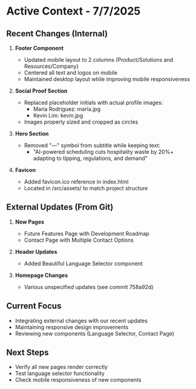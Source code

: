 # Active Context - 7/7/2025

## Recent Changes (Internal)
1. **Footer Component**
   - Updated mobile layout to 2 columns (Product/Solutions and Resources/Company)
   - Centered all text and logos on mobile
   - Maintained desktop layout while improving mobile responsiveness

2. **Social Proof Section**
   - Replaced placeholder initials with actual profile images:
     - Maria Rodriguez: maria.jpg
     - Kevin Lim: kevin.jpg
   - Images properly sized and cropped as circles

3. **Hero Section**
   - Removed "—" symbol from subtitle while keeping text:
     - "AI-powered scheduling cuts hospitality waste by 20%+ adapting to tipping, regulations, and demand"

4. **Favicon**
   - Added favicon.ico reference in index.html
   - Located in /src/assets/ to match project structure

## External Updates (From Git)
1. **New Pages**
   - Future Features Page with Development Roadmap
   - Contact Page with Multiple Contact Options

2. **Header Updates**
   - Added Beautiful Language Selector component

3. **Homepage Changes**
   - Various unspecified updates (see commit 758a92d)

## Current Focus
- Integrating external changes with our recent updates
- Maintaining responsive design improvements
- Reviewing new components (Language Selector, Contact Page)

## Next Steps
- Verify all new pages render correctly
- Test language selector functionality
- Check mobile responsiveness of new components
